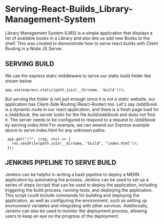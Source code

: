 # Serving-React-Builds_Library-Management-System

Library Management System (LMS) is a simple application that displays a list of available books in a Library and also lets us add new Books to the shelf. This was created to demonstrate how to serve react builds with Client Routing in a Node JS Server.

## SERVING BUILD
We use the express static middleware to serve our static build folder like shown below
```
app.use(express.static(path.join(__dirname, 'build')));
```
But serving the folder is not just enough since it is not a static website, our application has Client-Side Routing (React-Router) too.
Let's say */add/book* is a dynamic route in our react application, and there is a fresh page load for a */add/book*, the server looks for the file *build/add/book* and does not find it. The server needs to be configured to respond to a request to */add/book* by serving *index.html* For example, we can amend our Express example above to serve index.html for any unknown paths:

```
 app.get("/*", (req, res) => {
   res.sendFile(path.join(__dirname, "build", "index.html"));
 });
```

## JENKINS PIPELINE TO SERVE BUILD
Jenkins can be helpful in writing a bash pipeline to deploy a MERN application by automating the process. Jenkins can be used to set up a series of steps (script) that can be used to deploy the application, including triggering the build process, running tests, and deploying the application. 
This script could include commands for building and deploying the application, as well as configuring the environment, such as setting up environment variables and integrating with other services. Additionally, Jenkins can also be used to monitor the deployment process, allowing users to keep an eye on the progress of the deployment.

